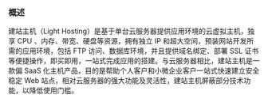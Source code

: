 ### 概述
建站主机（Light Hosting）是基于单台云服务器提供应用环境的云虚拟主机，独享 CPU 、内存、带宽、硬盘等资源，拥有独立 IP 和超大空间，预装网站开发所需的应用环境，包括 FTP 访问、数据库环境，并且提供域名绑定、部署 SSL 证书等便捷操作，即买即用，一站式完成应用的搭建。与云服务器相比，建站主机是一款偏 SaaS 化主机产品，目的是帮助个人客户和小微企业客户一站式快速建立安全稳定 Web 站点，相对云服务器的强大功能及灵活性，建站主机屏蔽部分技术功能，以降低使用门槛。

